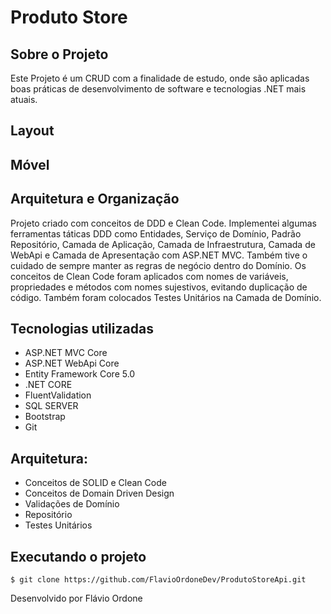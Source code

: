 # Produto Store

## Sobre o Projeto
Este Projeto é um CRUD com a finalidade de estudo, onde são aplicadas boas práticas 
de desenvolvimento de software e tecnologias .NET mais atuais.


## Layout


## Móvel


## Arquitetura e Organização
Projeto criado com conceitos de DDD e Clean Code. Implementei algumas ferramentas táticas DDD como Entidades, 
Serviço de Domínio, Padrão Repositório, Camada de Aplicação, 
Camada de Infraestrutura, Camada de WebApi e Camada de Apresentação com ASP.NET MVC. Também tive o cuidado de sempre manter as regras de negócio dentro do Domínio.	
Os conceitos de Clean Code foram aplicados com nomes de variáveis, propriedades e métodos com nomes sujestivos, evitando duplicação de código. 
Também foram colocados Testes Unitários na Camada de Domínio.



## Tecnologias utilizadas    
* ASP.NET MVC Core
* ASP.NET WebApi Core	
* Entity Framework Core 5.0
* .NET CORE
* FluentValidation
* SQL SERVER
* Bootstrap
* Git


## Arquitetura:
* Conceitos de SOLID e Clean Code
* Conceitos de Domain Driven Design
* Validações de Domínio
* Repositório
* Testes Unitários









	
	
## Executando o projeto
	$ git clone https://github.com/FlavioOrdoneDev/ProdutoStoreApi.git


Desenvolvido por Flávio Ordone
